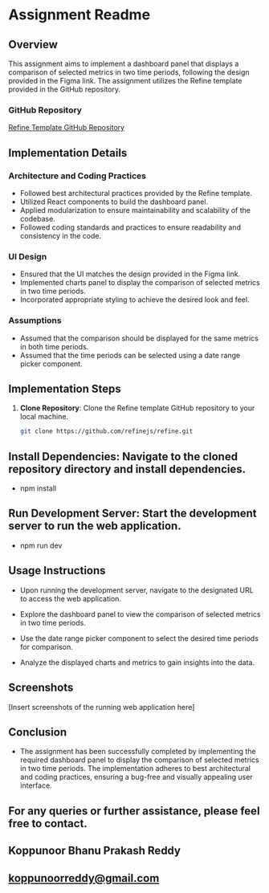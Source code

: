 # Assignment Readme

## Overview

This assignment aims to implement a dashboard panel that displays a comparison of selected metrics in two time periods, following the design provided in the Figma link. The assignment utilizes the Refine template provided in the GitHub repository.

### GitHub Repository
[Refine Template GitHub Repository](https://github.com/KOPPUNOORBHANU/Chart-Component.git)

## Implementation Details

### Architecture and Coding Practices
- Followed best architectural practices provided by the Refine template.
- Utilized React components to build the dashboard panel.
- Applied modularization to ensure maintainability and scalability of the codebase.
- Followed coding standards and practices to ensure readability and consistency in the code.

### UI Design
- Ensured that the UI matches the design provided in the Figma link.
- Implemented charts panel to display the comparison of selected metrics in two time periods.
- Incorporated appropriate styling to achieve the desired look and feel.

### Assumptions
- Assumed that the comparison should be displayed for the same metrics in both time periods.
- Assumed that the time periods can be selected using a date range picker component.

## Implementation Steps

1. **Clone Repository**: Clone the Refine template GitHub repository to your local machine.

   ```bash
   git clone https://github.com/refinejs/refine.git
## Install Dependencies: Navigate to the cloned repository directory and install dependencies.
- npm install

## Run Development Server: Start the development server to run the web application.

- npm run dev

## Usage Instructions
- Upon running the development server, navigate to the designated URL to access the web application.

- Explore the dashboard panel to view the comparison of selected metrics in two time periods.

- Use the date range picker component to select the desired time periods for comparison.

- Analyze the displayed charts and metrics to gain insights into the data.

## Screenshots
[Insert screenshots of the running web application here]

## Conclusion
- The assignment has been successfully completed by implementing the required dashboard panel to display the comparison of selected metrics in two time periods. The implementation adheres to best architectural and coding practices, ensuring a bug-free and visually appealing user interface.

## For any queries or further assistance, please feel free to contact.

## Koppunoor Bhanu Prakash Reddy
## koppunoorreddy@gmail.com
